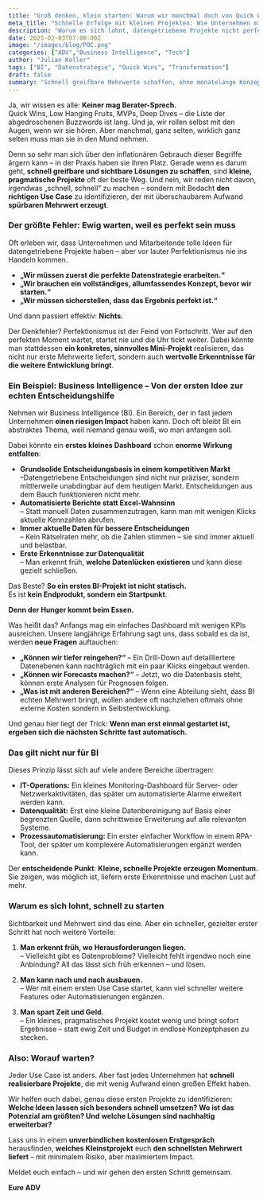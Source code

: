 ```yaml
---
title: "Groß denken, klein starten: Warum wir manchmal doch von Quick Wins reden müssen"
meta_title: "Schnelle Erfolge mit kleinen Projekten: Wie Unternehmen mit minimalem Aufwand maximalen Impact erzielen"
description: "Warum es sich lohnt, datengetriebene Projekte nicht perfekt, sondern pragmatisch anzugehen – und wie sich mit kleinen Use Cases große Wirkung entfalten lässt."
date: 2025-02-03T07:00:00Z
image: "/images/blog/POC.png"
categories: ["ADV","Business Intelligence", "Tech"]
author: "Julian Koller"
tags: ["BI", "Datenstrategie", "Quick Wins", "Transformation"]
draft: false
summary: "Schnell greifbare Mehrwerte schaffen, ohne monatelange Konzeptphasen? Warum kleine, pragmatische Projekte der beste Weg sind, um datengetriebene Transformation zu starten."
---
```


Ja, wir wissen es alle: **Keiner mag Berater-Sprech.**  
Quick Wins, Low Hanging Fruits, MVPs, Deep Dives – die Liste der abgedroschenen Buzzwords ist lang. Und ja, wir rollen selbst mit den Augen, wenn wir sie hören. Aber manchmal, ganz selten, wirklich ganz selten muss man sie in den Mund nehmen.  

Denn so sehr man sich über den inflationären Gebrauch dieser Begriffe ärgern kann – in der Praxis haben sie ihren Platz. Gerade wenn es darum geht, **schnell greifbare und sichtbare Lösungen zu schaffen**, sind **kleine, pragmatische Projekte** oft der beste Weg. Und nein, wir reden nicht davon, irgendwas „schnell, schnell“ zu machen – sondern mit Bedacht **den richtigen Use Case** zu identifizieren, der mit überschaubarem Aufwand **spürbaren Mehrwert erzeugt**.  

### Der größte Fehler: Ewig warten, weil es perfekt sein muss

Oft erleben wir, dass Unternehmen und Mitarbeitende tolle Ideen für datengetriebene Projekte haben – aber vor lauter Perfektionismus nie ins Handeln kommen.  

- **„Wir müssen zuerst die perfekte Datenstrategie erarbeiten.“**  
- **„Wir brauchen ein vollständiges, allumfassendes Konzept, bevor wir starten.“**  
- **„Wir müssen sicherstellen, dass das Ergebnis perfekt ist.“**  

Und dann passiert effektiv: **Nichts.**  

Der Denkfehler? Perfektionismus ist der Feind von Fortschritt. Wer auf den perfekten Moment wartet, startet nie und die Uhr tickt weiter. Dabei könnte man stattdessen **ein konkretes, sinnvolles Mini-Projekt** realisieren, das nicht nur erste Mehrwerte liefert, sondern auch **wertvolle Erkenntnisse für die weitere Entwicklung bringt**.  

### Ein Beispiel: Business Intelligence – Von der ersten Idee zur echten Entscheidungshilfe

Nehmen wir Business Intelligence (BI). Ein Bereich, der in fast jedem Unternehmen **einen riesigen Impact** haben kann. Doch oft bleibt BI ein abstraktes Thema, weil niemand genau weiß, wo man anfangen soll.  

Dabei könnte ein **erstes kleines Dashboard** schon **enorme Wirkung entfalten**:  

- **Grundsolide Entscheidungsbasis in einem kompetitiven Markt**  
  –Datengetriebene Entscheidungen sind nicht nur präziser, sondern mittlerweile unabdingbar auf dem heutigen Markt. Entscheidungen aus dem Bauch funktionieren nicht mehr.
- **Automatisierte Berichte statt Excel-Wahnsinn**  
  – Statt manuell Daten zusammenzutragen, kann man mit wenigen Klicks aktuelle Kennzahlen abrufen.  
- **Immer aktuelle Daten für bessere Entscheidungen**  
  – Kein Rätselraten mehr, ob die Zahlen stimmen – sie sind immer aktuell und belastbar.   
- **Erste Erkenntnisse zur Datenqualität**  
  – Man erkennt früh, **welche Datenlücken existieren** und kann diese gezielt schließen.  

Das Beste? **So ein erstes BI-Projekt ist nicht statisch.**  
Es ist **kein Endprodukt, sondern ein Startpunkt**.  

**Denn der Hunger kommt beim Essen.**  

Was heißt das? Anfangs mag ein einfaches Dashboard mit wenigen KPIs ausreichen. Unsere langjährige Erfahrung sagt uns, dass sobald es da ist, werden **neue Fragen** auftauchen:  

- **„Können wir tiefer reingehen?“** – Ein Drill-Down auf detailliertere Datenebenen kann nachträglich mit ein paar Klicks eingebaut werden.  
- **„Können wir Forecasts machen?“** – Jetzt, wo die Datenbasis steht, können erste Analysen für Prognosen folgen.  
- **„Was ist mit anderen Bereichen?“** – Wenn eine Abteilung sieht, dass BI echten Mehrwert bringt, wollen andere oft nachziehen oftmals ohne externe Kosten sondern in Selbstentwicklung.  

Und genau hier liegt der Trick: **Wenn man erst einmal gestartet ist, ergeben sich die nächsten Schritte fast automatisch.**  

### Das gilt nicht nur für BI

Dieses Prinzip lässt sich auf viele andere Bereiche übertragen:  

- **IT-Operations:** Ein kleines Monitoring-Dashboard für Server- oder Netzwerkaktivitäten, das später um automatisierte Alarme erweitert werden kann.  
- **Datenqualität:** Erst eine kleine Datenbereinigung auf Basis einer begrenzten Quelle, dann schrittweise Erweiterung auf alle relevanten Systeme.  
- **Prozessautomatisierung:** Ein erster einfacher Workflow in einem RPA-Tool, der später um komplexere Automatisierungen ergänzt werden kann.  

Der **entscheidende Punkt**: **Kleine, schnelle Projekte erzeugen Momentum.**  
Sie zeigen, was möglich ist, liefern erste Erkenntnisse und machen Lust auf mehr.  

### Warum es sich lohnt, schnell zu starten

Sichtbarkeit und Mehrwert sind das eine. Aber ein schneller, gezielter erster Schritt hat noch weitere Vorteile:  

1. **Man erkennt früh, wo Herausforderungen liegen.**  
   – Vielleicht gibt es Datenprobleme? Vielleicht fehlt irgendwo noch eine Anbindung? All das lässt sich früh erkennen – und lösen.  

2. **Man kann nach und nach ausbauen.**  
   – Wer mit einem ersten Use Case startet, kann viel schneller weitere Features oder Automatisierungen ergänzen.  

3. **Man spart Zeit und Geld.**  
   – Ein kleines, pragmatisches Projekt kostet wenig und bringt sofort Ergebnisse – statt ewig Zeit und Budget in endlose Konzeptphasen zu stecken.  

### Also: Worauf warten?

Jeder Use Case ist anders. Aber fast jedes Unternehmen hat **schnell realisierbare Projekte**, die mit wenig Aufwand einen großen Effekt haben.  

Wir helfen euch dabei, genau diese ersten Projekte zu identifizieren: **Welche Ideen lassen sich besonders schnell umsetzen? Wo ist das Potenzial am größten? Und welche Lösungen sind nachhaltig erweiterbar?**  

Lass uns in einem **unverbindlichen kostenlosen Erstgespräch** herausfinden, **welches Kleinstprojekt** euch **den schnellsten Mehrwert liefert** – mit minimalem Risiko, aber maximiertem Impact.  

Meldet euch einfach – und wir gehen den ersten Schritt gemeinsam.  

**Eure ADV**